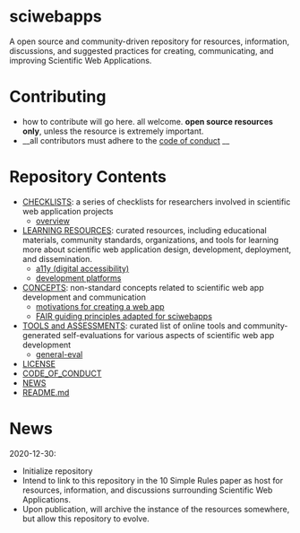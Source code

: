 # sciwebapps
A open source and community-driven repository for resources, information, discussions, and suggested practices for creating, communicating, and improving Scientific Web Applications. 

# Contributing
- how to contribute will go here. all welcome. __open source resources only__, unless the resource is extremely important. 
- __all contributors must adhere to the [code of conduct](./code_of_conduct.md) __

# Repository Contents
 * [CHECKLISTS](./checklists): a series of checklists for researchers involved in scientific web application projects
   * [overview](./overview-checklist.md/)
 * [LEARNING RESOURCES](./resources): curated resources, including educational materials, community standards, organizations, and tools for learning more about scientific web application design, development, deployment, and dissemination.
   * [a11y (digital accessibility)](./learning-resources/a11y.md)
   * [development platforms](./learning-resources/dev-platforms.md)
 * [CONCEPTS](./concepts/): non-standard concepts related to scientific web app development and communication 
   * [motivations for creating a web app](./concepts/motivations-for-creating-a-web-app.md)
   * [FAIR guiding principles adapted for sciwebapps](./concepts/FAIR-adapted-for-sciwebapps.md)
 * [TOOLS and ASSESSMENTS](./tools-and-assessments/): curated list of online tools and community-generated self-evaluations for various aspects of scientific web app development 
   * [general-eval](general-eval.md)
 * [LICENSE](./LICENSE)
 * [CODE_OF_CONDUCT](./code_of_conduct.md)
 * [NEWS](./NEWS.md)
 * [README.md](./README.md)

# News
2020-12-30: 
- Initialize repository 
- Intend to link to this repository in the 10 Simple Rules paper as host for resources, information, and discussions surrounding Scientific Web Applications. 
- Upon publication, will archive the instance of the resources somewhere, but allow this repository to evolve. 

<!--
# un used
* [communications-and-marketing](./communications-and-marketing/)
   * [development-platforms](./development-platforms/)
   * [documentation](./documentation/)
   * [end-users](./end-users/)
   * [FAIR](./FAIR/)
   * [hosting](./hosting/)  
   * [maintenance](./maintenance/)
   * [security](./security/)
   * [speed-and-performance](./speed-and-performance/)
   * [usability](./usability/)
   * [web-development](./web-development/)
   * [a11y](./a11y-checklist.md/)
   * [dissemination-and-publication](./dissemination-and-publication-checklist.md/)
   * [documentation](./documentation-checklist.md/)
   * [technical-development](./technical-development-checklist.md/)
   * [usability-testing](./usability-testing-checklist.md/)
-->

